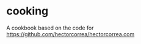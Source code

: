 cooking
================
A cookbook based on the code for https://github.com/hectorcorrea/hectorcorrea.com

